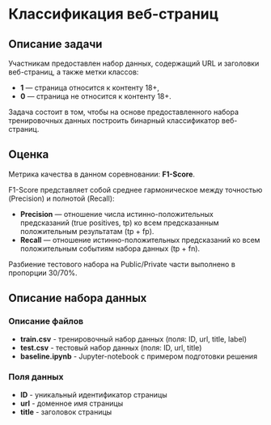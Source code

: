 # Классификация веб-страниц

## Описание задачи

Участникам предоставлен набор данных, содержащий URL и заголовки веб-страниц, а также метки классов:
- **1** — страница относится к контенту 18+,
- **0** — страница не относится к контенту 18+.

Задача состоит в том, чтобы на основе предоставленного набора тренировочных данных построить бинарный классификатор веб-страниц.

## Оценка

Метрика качества в данном соревновании: **F1-Score**. 

F1-Score представляет собой среднее гармоническое между точностью (Precision) и полнотой (Recall):
- **Precision** — отношение числа истинно-положительных предсказаний (true positives, tp) ко всем предсказанным положительным результатам (tp + fp).
- **Recall** — отношение истинно-положительных предсказаний ко всем положительным событиям набора данных (tp + fn).

Разбиение тестового набора на Public/Private части выполнено в пропорции 30/70%.
## Описание набора данных

### Описание файлов

- **train.csv** - тренировочный набор данных (поля: ID, url, title, label)
- **test.csv** - тестовый набор данных (поля: ID, url, title)
- **baseline.ipynb** - Jupyter-notebook с примером подготовки решения

### Поля данных

- **ID** - уникальный идентификатор страницы
- **url** - доменное имя страницы
- **title** - заголовок страницы
